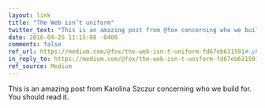 ```yaml
---
layout: link
title: "The Web isn’t uniform"
twitter_text: "This is an amazing post from @fox concerning who we build for. You should read it."
date: 2016-04-25 11:15:08 -0400
comments: false
ref_url: https://medium.com/@fox/the-web-isn-t-uniform-fd67eb631501#.yhcz5c3k6
in_reply_to: https://medium.com/@fox/the-web-isn-t-uniform-fd67eb631501#.yhcz5c3k6
ref_source: Medium
---
```


This is an amazing post from Karolina Szczur concerning who we build for. You should read it.